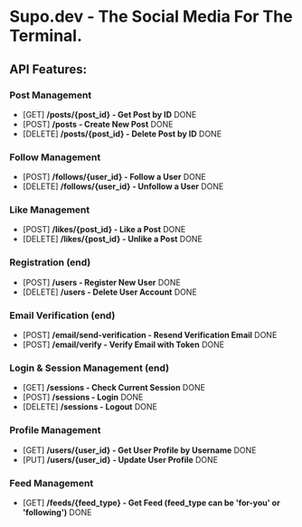 # Supo.dev - The Social Media For The Terminal.

## API Features:

### Post Management

- [GET] **/posts/{post_id} - Get Post by ID** DONE
- [POST] **/posts - Create New Post** DONE
- [DELETE] **/posts/{post_id} - Delete Post by ID** DONE

### Follow Management

- [POST] **/follows/{user_id} - Follow a User** DONE
- [DELETE] **/follows/{user_id} - Unfollow a User** DONE

### Like Management

- [POST] **/likes/{post_id} - Like a Post** DONE
- [DELETE] **/likes/{post_id} - Unlike a Post** DONE

### Registration (end)
- [POST] **/users - Register New User** DONE
- [DELETE] **/users - Delete User Account** DONE

### Email Verification (end)
- [POST] **/email/send-verification - Resend Verification Email** DONE
- [POST] **/email/verify - Verify Email with Token** DONE

### Login & Session Management (end)
- [GET] **/sessions - Check Current Session** DONE
- [POST] **/sessions - Login** DONE
- [DELETE] **/sessions - Logout** DONE

### Profile Management

- [GET] **/users/{user_id} - Get User Profile by Username** DONE
- [PUT] **/users/{user_id} - Update User Profile** DONE

### Feed Management

- [GET] **/feeds/{feed_type} - Get Feed (feed_type can be 'for-you' or 'following')** DONE
